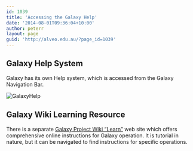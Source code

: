 ```yaml
---
id: 1039
title: 'Accessing the Galaxy Help'
date: '2014-08-01T09:36:04+10:00'
author: peterr
layout: page
guid: 'http://alveo.edu.au/?page_id=1039'
---
```


##  **Galaxy Help System**

Galaxy has its own Help system, which is accessed from the Galaxy Navigation Bar.

![GalaxyHelp](http://bigasc.science.mq.edu.au/wp-content/uploads/2014/08/GalaxyHelp.png)

## **Galaxy Wiki Learning Resource**

There is a separate [Galaxy Project Wiki “Learn”](https://wiki.galaxyproject.org/Learn/) web site which offers comprehensive online instructions for Galaxy operation. It is tutorial in nature, but it can be navigated to find instructions for specific operations.